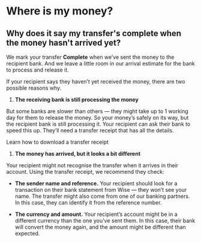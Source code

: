 # Where is my money?  
## Why does it say my transfer's complete when the money hasn't arrived yet?  
We mark your transfer **Complete** when we’ve sent the money to the recipient bank. And we leave a little room in our arrival estimate for the bank to process and release it.

If your recipient says they haven’t yet received the money, there are two possible reasons why.

  1.  **The receiving bank is still processing the money**




But some banks are slower than others — they might take up to 1 working day for them to release the money. So your money’s safely on its way, but the recipient bank is still processing it. Your recipient can ask their bank to speed this up. They’ll need a transfer receipt that has all the details.

Learn how to download a transfer receipt

  1.  **The money has arrived, but it looks a bit different**




Your recipient might not recognise the transfer when it arrives in their account. Using the transfer receipt, we recommend they check:

  *  **The sender name and reference.** Your recipient should look for a transaction on their bank statement from Wise — they won’t see your name. The transfer might also come from one of our banking partners. In this case, they can identify it from the reference number.

  *  **The currency and amount.** Your recipient’s account might be in a different currency than the one you’ve sent them. In this case, their bank will convert the money again, and the amount might be different than expected.
